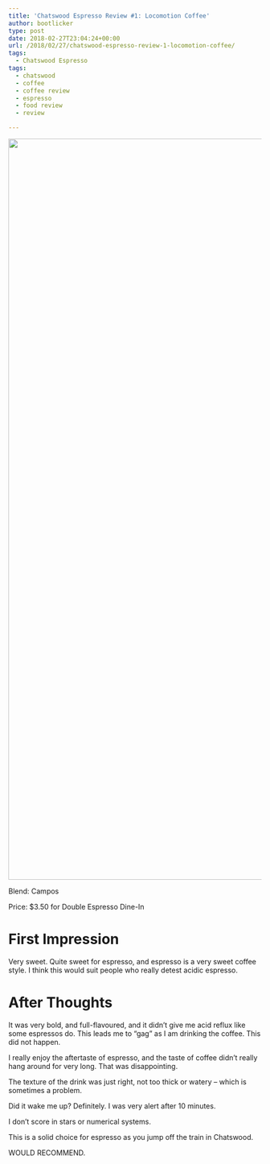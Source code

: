 ```yaml
---
title: 'Chatswood Espresso Review #1: Locomotion Coffee'
author: bootlicker
type: post
date: 2018-02-27T23:04:24+00:00
url: /2018/02/27/chatswood-espresso-review-1-locomotion-coffee/
tags:
  - Chatswood Espresso
tags:
  - chatswood
  - coffee
  - coffee review
  - espresso
  - food review
  - review

---
```

<img class="wp-image-362 size-medium aligncenter" src="http://bootlicker.doubledashgames.com/wp-content/uploads/2018/02/P_20180228_094957_vHDR_Auto.jpg" width="1473" height="1473" srcset="http://bootlicker.doubledashgames.com/wp-content/uploads/2018/02/P_20180228_094957_vHDR_Auto.jpg 1473w, http://bootlicker.doubledashgames.com/wp-content/uploads/2018/02/P_20180228_094957_vHDR_Auto-150x150.jpg 150w, http://bootlicker.doubledashgames.com/wp-content/uploads/2018/02/P_20180228_094957_vHDR_Auto-300x300.jpg 300w, http://bootlicker.doubledashgames.com/wp-content/uploads/2018/02/P_20180228_094957_vHDR_Auto-768x768.jpg 768w, http://bootlicker.doubledashgames.com/wp-content/uploads/2018/02/P_20180228_094957_vHDR_Auto-1024x1024.jpg 1024w, http://bootlicker.doubledashgames.com/wp-content/uploads/2018/02/P_20180228_094957_vHDR_Auto-620x620.jpg 620w" sizes="(max-width: 1473px) 100vw, 1473px" />

Blend: Campos

Price: $3.50 for Double Espresso Dine-In

# First Impression

Very sweet. Quite sweet for espresso, and espresso is a very sweet coffee style. I think this would suit people who really detest acidic espresso.

# After Thoughts

It was very bold, and full-flavoured, and it didn&#8217;t give me acid reflux like some espressos do. This leads me to &#8220;gag&#8221; as I am drinking the coffee. This did not happen.

I really enjoy the aftertaste of espresso, and the taste of coffee didn&#8217;t really hang around for very long. That was disappointing.

The texture of the drink was just right, not too thick or watery &#8211; which is sometimes a problem.

Did it wake me up? Definitely. I was very alert after 10 minutes.

I don&#8217;t score in stars or numerical systems.

This is a solid choice for espresso as you jump off the train in Chatswood.

WOULD RECOMMEND.
